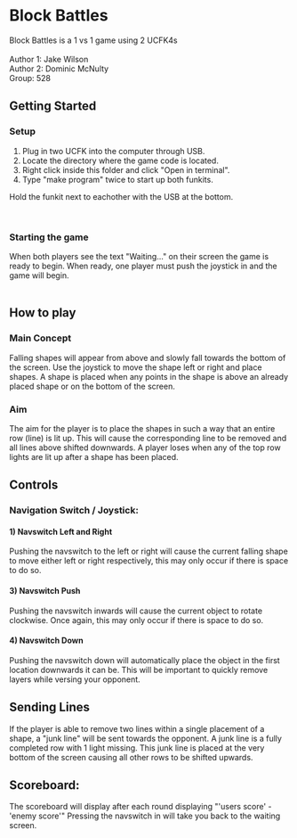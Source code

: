 # Block Battles
Block Battles is a 1 vs 1 game using 2 UCFK4s <br> <br>
Author 1: Jake Wilson <br>
Author 2: Dominic McNulty <br>
Group: 528
<br>

## Getting Started


### Setup
1. Plug in two UCFK into the computer through USB.
2. Locate the directory where the game code is located.
3. Right click inside this folder and click "Open in terminal".
4. Type "make program" twice to start up both funkits.

Hold the funkit next to eachother with the USB at the bottom.

<br>

### Starting the game
When both players see the text "Waiting..." on their screen the game is ready to begin.
When ready, one player must push the joystick in and the game will begin.
<br>
<br>

## How to play

### Main Concept
Falling shapes will appear from above and slowly fall towards the bottom of the screen.
Use the joystick to move the shape left or right and place shapes. A shape is placed when
any points in the shape is above an already placed shape or on the bottom of the screen.
<br />

### Aim
The aim for the player is to place the shapes in such a way that an entire row (line) is lit up. This
will cause the corresponding line to be removed and all lines above shifted downwards. A player loses
when any of the top row lights are lit up after a shape has been placed.
<br />

## Controls

### Navigation Switch / Joystick:

#### 1) Navswitch Left and Right
Pushing the navswitch to the left or right will cause the current falling shape to move either left or
right respectively, this may only occur if there is space to do so.

#### 3) Navswitch Push
Pushing the navswitch inwards will cause the current object to rotate clockwise. Once again, this
may only occur if there is space to do so.

#### 4) Navswitch Down
Pushing the navswitch down will automatically place the object in the first location downwards it can be.
This will be important to quickly remove layers while versing your opponent.
<br>

## Sending Lines
If the player is able to remove two lines within a single placement of a shape, a "junk line" will be sent
towards the opponent. A junk line is a fully completed row with 1 light missing. This junk line is placed
at the very bottom of the screen causing all other rows to be shifted upwards. 
<br>

## Scoreboard:
The scoreboard will display after each round displaying "'users score' - 'enemy score'"
Pressing the navswitch in will take you back to the waiting screen.